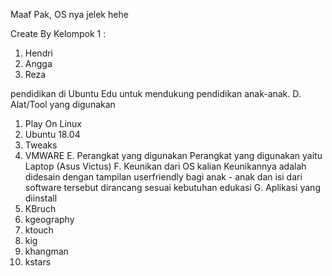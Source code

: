 Maaf Pak, OS nya jelek hehe

Create By Kelompok 1 :
1. Hendri
2. Angga
3. Reza

pendidikan di Ubuntu Edu untuk mendukung pendidikan anak-anak.
D.	Alat/Tool yang digunakan
1.	Play On Linux
2.	Ubuntu 18.04
3.	Tweaks
4.	VMWARE
E.	Perangkat yang digunakan
Perangkat yang digunakan yaitu Laptop (Asus Victus)
F.	Keunikan dari OS kalian
Keunikannya adalah didesain dengan tampilan userfriendly bagi anak - anak dan isi dari software tersebut dirancang sesuai kebutuhan edukasi
G.	Aplikasi yang diinstall
1.	 KBruch
2.	kgeography
3.	ktouch
4.	kig
5.	khangman
6.	kstars
